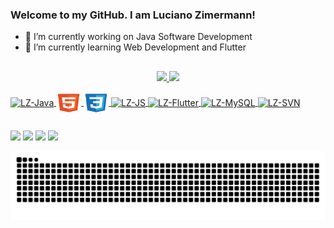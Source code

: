 ### Welcome to my GitHub. I am Luciano Zimermann!

- 🔭 I’m currently working on Java Software Development
- 🌱 I’m currently learning Web Development and Flutter

##

<div align="center">
  <a href="https://github.com/luciano-zimermann">
  <img height="150em" src="https://github-readme-stats.vercel.app/api?username=luciano-zimermann&show_icons=true&theme=merko&include_all_commits=true&count_private=true"/>
  <img height="150em" src="https://github-readme-stats.vercel.app/api/top-langs/?username=luciano-zimermann&layout=compact&langs_count=9&theme=merko"/>
</div>
  
<div style="display: inline_block"><br>
  <img align="center" alt="LZ-Java" height="30" width="40" src="https://cdn.jsdelivr.net/gh/devicons/devicon/icons/java/java-original.svg">
  <img align="center" alt="LZ-HTML" height="30" width="40" src="https://raw.githubusercontent.com/devicons/devicon/master/icons/html5/html5-original.svg">
  <img align="center" alt="LZ-CSS" height="30" width="40" src="https://raw.githubusercontent.com/devicons/devicon/master/icons/css3/css3-original.svg">
  <img align="center" alt="LZ-JS" height="30" width="40" src="https://cdn.jsdelivr.net/gh/devicons/devicon/icons/javascript/javascript-original.svg">
  <img align="center" alt="LZ-Flutter" height="30" width="40" src="https://cdn.jsdelivr.net/gh/devicons/devicon/icons/flutter/flutter-original.svg">
  <img align="center" alt="LZ-MySQL" height="30" width="40" src="https://cdn.jsdelivr.net/gh/devicons/devicon/icons/mysql/mysql-original.svg">
  <img align="center" alt="LZ-SVN" height="30" width="40" src="https://cdn.jsdelivr.net/gh/devicons/devicon/icons/subversion/subversion-original.svg">        
</div>
  
##

<div>
    <a href="https://www.linkedin.com/in/luciano-zimermann-724578194/" target="_blank"><img src="https://img.shields.io/badge/-LinkedIn-%230077B5?style=for-the-badge&logo=linkedin&logoColor=white" target="_blank"></a> 
  <a href = "mailto:lucianozn16@gmail.com"><img src="https://img.shields.io/badge/-Gmail-%23333?style=for-the-badge&logo=gmail&logoColor=white" target="_blank"></a>
   <a href="https://www.facebook.com/lucianogremista19/" target="_blank"><img src="https://img.shields.io/badge/Facebook-1877F2?style=for-the-badge&logo=facebook&logoColor=white" target="_blank"></a> 
  <a href="https://www.instagram.com/lucianozimermann/" target="_blank"><img src="https://img.shields.io/badge/-Instagram-%23E4405F?style=for-the-badge&logo=instagram&logoColor=white" target="_blank"></a>
  
  ![Snake animation](https://github.com/luciano-zimermann/luciano-zimermann/blob/output/github-contribution-grid-snake.svg)
</div>
  
